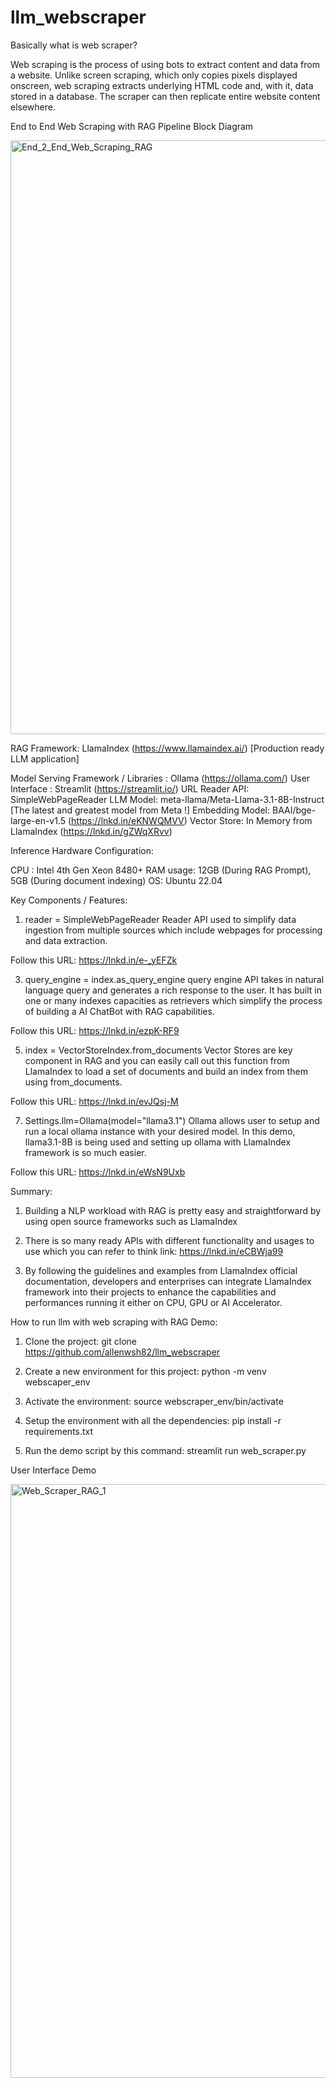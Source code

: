 # llm_webscraper


Basically what is web scraper?


Web scraping is the process of using bots to extract content and data from a website. Unlike screen scraping, which only copies pixels displayed onscreen, web scraping extracts underlying HTML code and, with it, data stored in a database. The scraper can then replicate entire website content elsewhere.



End to End Web Scraping with RAG Pipeline Block Diagram

<img width="950" alt="End_2_End_Web_Scraping_RAG" src="https://github.com/user-attachments/assets/b0e0dfa2-3088-41cc-a05c-3dbca3cc514f">



RAG Framework: LlamaIndex (https://www.llamaindex.ai/) 
[Production ready LLM application]

Model Serving Framework / Libraries : Ollama (https://ollama.com/)
User Interface : Streamlit (https://streamlit.io/) 
URL Reader API: SimpleWebPageReader 
LLM Model: meta-llama/Meta-Llama-3.1-8B-Instruct [The latest and greatest model from Meta !]
Embedding Model: BAAI/bge-large-en-v1.5 (https://lnkd.in/eKNWQMVV)
Vector Store: In Memory from LlamaIndex (https://lnkd.in/gZWqXRvv)
 
Inference Hardware Configuration: 

CPU : Intel 4th Gen Xeon 8480+
RAM usage: 12GB (During RAG Prompt), 5GB (During document indexing)
OS: Ubuntu 22.04

Key Components / Features:

1. reader = SimpleWebPageReader
Reader API used to simplify data ingestion from multiple sources which include webpages for processing and data extraction.

Follow this URL: https://lnkd.in/e-_yEFZk

3. query_engine = index.as_query_engine
query engine API takes in natural language query and generates a rich response to the user. It has built in one or many indexes capacities as retrievers which simplify the process of building a AI ChatBot with RAG capabilities.

Follow this URL: https://lnkd.in/ezpK-RF9

5. index = VectorStoreIndex.from_documents
Vector Stores are key component in RAG and you can easily call out this function from LlamaIndex to load a set of documents and build an index from them using from_documents.

Follow this URL: https://lnkd.in/evJQsj-M

7. Settings.llm=Ollama(model="llama3.1")
Ollama allows user to setup and run a local ollama instance with your desired model. In this demo, llama3.1-8B is being used and setting up ollama with LlamaIndex framework is so much easier.

Follow this URL: https://lnkd.in/eWsN9Uxb


Summary:

1) Building a NLP workload with RAG is pretty easy and straightforward by using open source frameworks such as LlamaIndex 

2) There is so many ready APIs with different functionality and usages to use which you can refer to think link: https://lnkd.in/eCBWja99

3) By following the guidelines and examples from LlamaIndex official documentation, developers and enterprises can integrate LlamaIndex framework into their projects to enhance the capabilities and performances running it either on CPU, GPU or AI Accelerator.


How to run llm with web scraping with RAG Demo:

1) Clone the project: git clone https://github.com/allenwsh82/llm_webscraper
   
3) Create a new environment for this project: python -m venv webscaper_env
   
5) Activate the environment: source webscraper_env/bin/activate
   
7) Setup the environment with all the dependencies: pip install -r requirements.txt
   
9) Run the demo script by this command: streamlit run web_scraper.py



User Interface Demo 

<img width="950" alt="Web_Scraper_RAG_1" src="https://github.com/user-attachments/assets/ea80d361-3303-4990-97f1-7c518ccd17ac">

